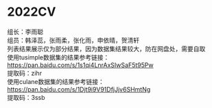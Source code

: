 # 2022CV 
组长：李雨聪  
组员：韩泽蕊，张雨柔，张化雨，申依晴，贺清轩  
列表结果展示仅为部分结果，因为数据集结果较大，防在网盘处，需要自取  
使用tusimple数据集的结果参考链接：https://pan.baidu.com/s/1s1qi4LnrAxSIwSaF5t95Pw   
提取码：zihr   
使用culane数据集的结果参考链接：https://pan.baidu.com/s/1Djt9i9V91DfjJjv6SHmtNg   
提取码：3ssb  
